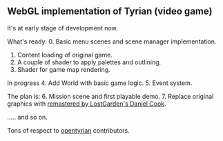 WebGL implementation of Tyrian (video game)
------------------------------------------

It's at early stage of development now.

What's ready:
0. Basic menu scenes and scene manager implementation.
1. Content loading of original game.
2. A couple of shader to apply palettes and outlining.
3. Shader for game map rendering. 

In progress
4. Add World with basic game logic.
5. Event system.

The plan is:
6. Mission scene and first playable demo.
7. Replace original graphics with [remastered by LostGarden's Daniel Cook](https://opengameart.org/content/remastered-tyrian-graphics-0).

..... and so on.

Tons of respect to [opentyrian](https://github.com/opentyrian/opentyrian) contributors. 

